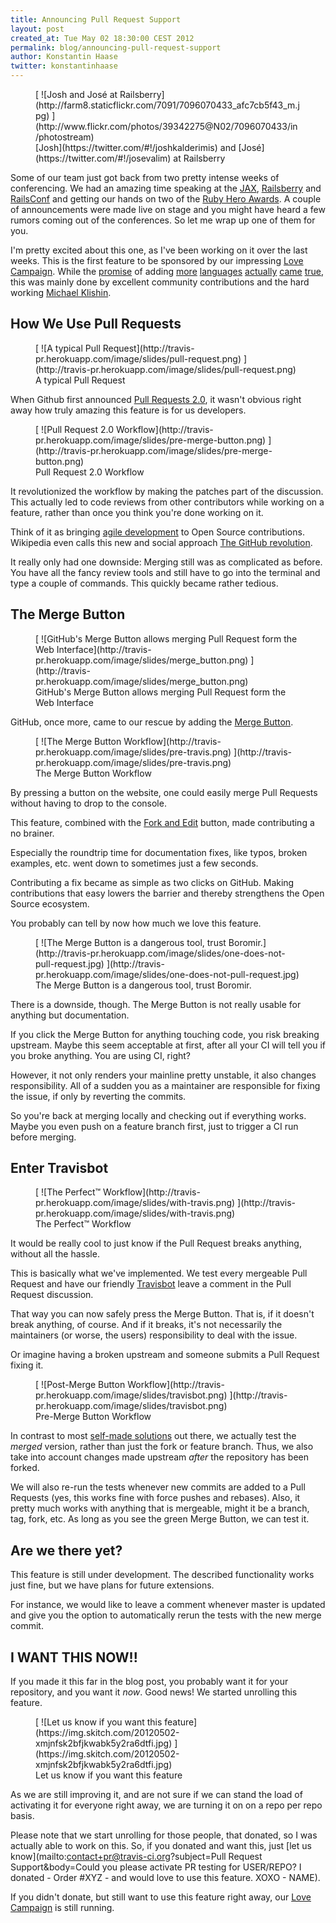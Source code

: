 ```yaml
---
title: Announcing Pull Request Support
layout: post
created_at: Tue May 02 18:30:00 CEST 2012
permalink: blog/announcing-pull-request-support
author: Konstantin Haase
twitter: konstantinhaase
---
```


<figure class="small right">
  [ ![Josh and José at Railsberry](http://farm8.staticflickr.com/7091/7096070433_afc7cb5f43_m.jpg) ](http://www.flickr.com/photos/39342275@N02/7096070433/in/photostream)
  <figcaption>[Josh](https://twitter.com/#!/joshkalderimis) and [José](https://twitter.com/#!/josevalim) at Railsberry</figcaption>
</figure>

Some of our team just got back from two pretty intense weeks of conferencing. We had an amazing time speaking at the [JAX](http://jax.de/2012/), [Railsberry](http://railsberry.com/) and [RailsConf](http://railsconf2012.com/) and getting our hands on two of the [Ruby Hero Awards](http://www.confreaks.com/videos/881-railsconf2012-ruby-hero-awards). A couple of announcements were made live on stage and you might have heard a few rumors coming out of the conferences. So let me wrap up one of them for you.

I'm pretty excited about this one, as I've been working on it over the last weeks. This is the first feature to be sponsored by our impressing [Love Campaign](https://love.travis-ci.org/). While the [promise](https://love.travis-ci.org/#languages) of adding [more](http://about.travis-ci.org/blog/first_class_nodejs_support_on_travis_ci/) [languages](http://about.travis-ci.org/blog/first_class_php_support_on_travis_ci/) [actually](http://about.travis-ci.org/blog/announcing_support_for_java_scala_and_groovy_on_travis_ci/) [came](http://about.travis-ci.org/blog/announcing_python_and_perl_support_on_travis_ci/) [true](http://about.travis-ci.org/blog/announcing_support_for_haskell_on_travis_ci/), this was mainly done by excellent community contributions and the hard working [Michael Klishin](http://twitter.com/michaelklishin).

## How We Use Pull Requests

<figure>
  [ ![A typical Pull Request](http://travis-pr.herokuapp.com/image/slides/pull-request.png) ](http://travis-pr.herokuapp.com/image/slides/pull-request.png)
  <figcaption>A typical Pull Request</figcaption>
</figure>

When Github first announced [Pull Requests 2.0](https://github.com/blog/712-pull-requests-2-0), it wasn't obvious right away how truly amazing this feature is for us developers.

<figure class="small right">
  [ ![Pull Request 2.0 Workflow](http://travis-pr.herokuapp.com/image/slides/pre-merge-button.png) ](http://travis-pr.herokuapp.com/image/slides/pre-merge-button.png)
  <figcaption>Pull Request 2.0 Workflow</figcaption>
</figure>

It revolutionized the workflow by making the patches part of the discussion. This actually led to code reviews from other contributors while working on a feature, rather than once you think you're done working on it.

Think of it as bringing [agile development](http://agilemanifesto.org/) to Open Source contributions. Wikipedia even calls this new and social approach [The GitHub revolution](http://en.wikipedia.org/wiki/History_of_free_and_open-source_software#The_GitHub_revolution).

It really only had one downside: Merging still was as complicated as before. You have all the fancy review tools and still have to go into the terminal and type a couple of commands. This quickly became rather tedious.

## The Merge Button

<figure>
  [ ![GitHub's Merge Button allows merging Pull Request form the Web Interface](http://travis-pr.herokuapp.com/image/slides/merge_button.png) ](http://travis-pr.herokuapp.com/image/slides/merge_button.png)
  <figcaption>GitHub's Merge Button allows merging Pull Request form the Web Interface</figcaption>
</figure>

GitHub, once more, came to our rescue by adding the [Merge Button](https://github.com/blog/843-the-merge-button).

<figure class="small right">
  [ ![The Merge Button Workflow](http://travis-pr.herokuapp.com/image/slides/pre-travis.png) ](http://travis-pr.herokuapp.com/image/slides/pre-travis.png)
  <figcaption>The Merge Button Workflow</figcaption>
</figure>

By pressing a button on the website, one could easily merge Pull Requests without having to drop to the console.

This feature, combined with the [Fork and Edit](https://github.com/blog/844-forking-with-the-edit-button) button, made contributing a no brainer.

Especially the roundtrip time for documentation fixes, like typos, broken examples, etc. went down to sometimes just a few seconds.

Contributing a fix became as simple as two clicks on GitHub. Making contributions that easy lowers the barrier and thereby strengthens the Open Source ecosystem.

You probably can tell by now how much we love this feature.

<figure class="small left">
  [ ![The Merge Button is a dangerous tool, trust Boromir.](http://travis-pr.herokuapp.com/image/slides/one-does-not-pull-request.jpg) ](http://travis-pr.herokuapp.com/image/slides/one-does-not-pull-request.jpg)
  <figcaption>The Merge Button is a dangerous tool, trust Boromir.</figcaption>
</figure>

There is a downside, though. The Merge Button is not really usable for anything but documentation.

If you click the Merge Button for anything touching code, you risk breaking upstream. Maybe this seem acceptable at first, after all your CI will tell you if you broke anything. You are using CI, right?

However, it not only renders your mainline pretty unstable, it also changes responsibility. All of a sudden you as a maintainer are responsible for fixing the issue, if only by reverting the commits.

So you're back at merging locally and checking out if everything works. Maybe you even push on a feature branch first, just to trigger a CI run before merging.

## Enter Travisbot

<figure class="small right">
  [ ![The Perfect&trade; Workflow](http://travis-pr.herokuapp.com/image/slides/with-travis.png) ](http://travis-pr.herokuapp.com/image/slides/with-travis.png)
  <figcaption>The Perfect&trade; Workflow</figcaption>
</figure>

It would be really cool to just know if the Pull Request breaks anything, without all the hassle.

This is basically what we've implemented. We test every mergeable Pull Request and have our friendly [Travisbot](https://github.com/travisbot) leave a comment in the Pull Request discussion.

That way you can now safely press the Merge Button. That is, if it doesn't break anything, of course. And if it breaks, it's not necessarily the maintainers (or worse, the users) responsibility to deal with the issue.

Or imagine having a broken upstream and someone submits a Pull Request fixing it.

<figure>
  [ ![Post-Merge Button Workflow](http://travis-pr.herokuapp.com/image/slides/travisbot.png) ](http://travis-pr.herokuapp.com/image/slides/travisbot.png)
  <figcaption>Pre-Merge Button Workflow</figcaption>
</figure>

In contrast to most [self-made solutions](https://github.com/cramerdev/jenkins-comments) out there, we actually test the *merged* version, rather than just the fork or feature branch. Thus, we also take into account changes made upstream *after* the repository has been forked.

We will also re-run the tests whenever new commits are added to a Pull Requests (yes, this works fine with force pushes and rebases). Also, it pretty much works with anything that is mergeable, might it be a branch, tag, fork, etc. As long as you see the green Merge Button, we can test it.

## Are we there yet?

This feature is still under development. The described functionality works just fine, but we have plans for future extensions.

For instance, we would like to leave a comment whenever master is updated and give you the option to automatically rerun the tests with the new merge commit.

## I WANT THIS NOW!!

If you made it this far in the blog post, you probably want it for your repository, and you want it *now*. Good news! We started unrolling this feature.

<figure class="small right">
  [ ![Let us know if you want this feature](https://img.skitch.com/20120502-xmjnfsk2bfjkwabk5y2ra6dtfi.jpg) ](https://img.skitch.com/20120502-xmjnfsk2bfjkwabk5y2ra6dtfi.jpg)
  <figcaption>Let us know if you want this feature</figcaption>
</figure>

As we are still improving it, and are not sure if we can stand the load of activating it for everyone right away, we are turning it on on a repo per repo basis.

Please note that we start unrolling for those people, that donated, so I was actually able to work on this. So, if you donated and want this, just [let us know](mailto:contact+pr@travis-ci.org?subject=Pull Request Support&body=Could you please activate PR testing for USER/REPO? I donated - Order #XYZ - and would love to use this feature. XOXO - NAME).

If you didn't donate, but still want to use this feature right away, our [Love Campaign](https://love.travis-ci.org/) is still running.
